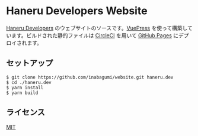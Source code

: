 # Haneru Developers Website

[Haneru Developers](https://haneru.dev/) のウェブサイトのソースです。[VuePress](https://vuepress.vuejs.org/) を使って構築しています。ビルドされた静的ファイルは [CircleCI](https://circleci.com/) を用いて [GitHub Pages](https://pages.github.com/) にデプロイされます。

## セットアップ

```console
$ git clone https://github.com/inabagumi/website.git haneru.dev
$ cd ./haneru.dev
$ yarn install
$ yarn build
```

## ライセンス

[MIT](LICENSE)
